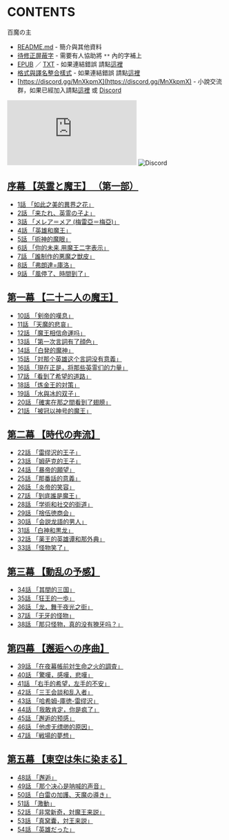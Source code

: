 # CONTENTS

百魔の主


- [README.md](README.md) - 簡介與其他資料
- [待修正屏蔽字](%E5%BE%85%E4%BF%AE%E6%AD%A3%E5%B1%8F%E8%94%BD%E5%AD%97.md) - 需要有人協助將 `**` 內的字補上
- [EPUB](https://gitlab.com/demonovel/epub-txt/blob/master/user_out/%E7%99%BE%E9%AD%94%E3%81%AE%E4%B8%BB.epub) ／ [TXT](https://gitlab.com/demonovel/epub-txt/blob/master/user_out/out/%E7%99%BE%E9%AD%94%E3%81%AE%E4%B8%BB.out.txt) - 如果連結錯誤 請點[這裡](https://gitlab.com/demonovel/epub-txt/tree/master)
- [格式與譯名整合樣式](https://github.com/bluelovers/node-novel/blob/master/lib/locales/%E7%99%BE%E9%AD%94%E3%81%AE%E4%B8%BB.ts) - 如果連結錯誤 請點[這裡](https://github.com/bluelovers/node-novel/tree/master/lib/locales)
- [https://discord.gg/MnXkpmX](https://discord.gg/MnXkpmX) - 小說交流群，如果已經加入請點[這裡](https://discordapp.com/channels/467794087769014273/467794088285175809) 或 [Discord](https://discordapp.com/channels/@me)


![導航目錄](https://chart.apis.google.com/chart?cht=qr&chs=150x150&chl=https://gitee.com/bluelovers/novel/blob/master/user_out/百魔の主/導航目錄.md)  ![Discord](https://chart.apis.google.com/chart?cht=qr&chs=150x150&chl=https://discord.gg/MnXkpmX)




## [序幕 【英霊と魔王】 （第一部）](00000_%E5%BA%8F%E5%B9%95%20%E3%80%90%E8%8B%B1%E9%9C%8A%E3%81%A8%E9%AD%94%E7%8E%8B%E3%80%91%20%EF%BC%88%E7%AC%AC%E4%B8%80%E9%83%A8%EF%BC%89)

- [1話 「如此之美的異界之花」](00000_%E5%BA%8F%E5%B9%95%20%E3%80%90%E8%8B%B1%E9%9C%8A%E3%81%A8%E9%AD%94%E7%8E%8B%E3%80%91%20%EF%BC%88%E7%AC%AC%E4%B8%80%E9%83%A8%EF%BC%89/1%E8%A9%B1%20%E3%80%8C%E5%A6%82%E6%AD%A4%E4%B9%8B%E7%BE%8E%E7%9A%84%E7%95%B0%E7%95%8C%E4%B9%8B%E8%8A%B1%E3%80%8D.txt)
- [2話 「来たれ、英霊の子よ」](00000_%E5%BA%8F%E5%B9%95%20%E3%80%90%E8%8B%B1%E9%9C%8A%E3%81%A8%E9%AD%94%E7%8E%8B%E3%80%91%20%EF%BC%88%E7%AC%AC%E4%B8%80%E9%83%A8%EF%BC%89/2%E8%A9%B1%20%E3%80%8C%E6%9D%A5%E3%81%9F%E3%82%8C%E3%80%81%E8%8B%B1%E9%9C%8A%E3%81%AE%E5%AD%90%E3%82%88%E3%80%8D.txt)
- [3話 「メレア＝メア (梅雷亞＝梅亞)」](00000_%E5%BA%8F%E5%B9%95%20%E3%80%90%E8%8B%B1%E9%9C%8A%E3%81%A8%E9%AD%94%E7%8E%8B%E3%80%91%20%EF%BC%88%E7%AC%AC%E4%B8%80%E9%83%A8%EF%BC%89/3%E8%A9%B1%20%E3%80%8C%E3%83%A1%E3%83%AC%E3%82%A2%EF%BC%9D%E3%83%A1%E3%82%A2%20(%E6%A2%85%E9%9B%B7%E4%BA%9E%EF%BC%9D%E6%A2%85%E4%BA%9E)%E3%80%8D.txt)
- [4話 「英雄和魔王」](00000_%E5%BA%8F%E5%B9%95%20%E3%80%90%E8%8B%B1%E9%9C%8A%E3%81%A8%E9%AD%94%E7%8E%8B%E3%80%91%20%EF%BC%88%E7%AC%AC%E4%B8%80%E9%83%A8%EF%BC%89/4%E8%A9%B1%20%E3%80%8C%E8%8B%B1%E9%9B%84%E5%92%8C%E9%AD%94%E7%8E%8B%E3%80%8D.txt)
- [5話 「術神的魔眼」](00000_%E5%BA%8F%E5%B9%95%20%E3%80%90%E8%8B%B1%E9%9C%8A%E3%81%A8%E9%AD%94%E7%8E%8B%E3%80%91%20%EF%BC%88%E7%AC%AC%E4%B8%80%E9%83%A8%EF%BC%89/5%E8%A9%B1%20%E3%80%8C%E8%A1%93%E7%A5%9E%E7%9A%84%E9%AD%94%E7%9C%BC%E3%80%8D.txt)
- [6話 「你的未来,用魔王二字表示」](00000_%E5%BA%8F%E5%B9%95%20%E3%80%90%E8%8B%B1%E9%9C%8A%E3%81%A8%E9%AD%94%E7%8E%8B%E3%80%91%20%EF%BC%88%E7%AC%AC%E4%B8%80%E9%83%A8%EF%BC%89/6%E8%A9%B1%20%E3%80%8C%E4%BD%A0%E7%9A%84%E6%9C%AA%E6%9D%A5%2C%E7%94%A8%E9%AD%94%E7%8E%8B%E4%BA%8C%E5%AD%97%E8%A1%A8%E7%A4%BA%E3%80%8D.txt)
- [7話 「誰制作的悪魔之獣皮」](00000_%E5%BA%8F%E5%B9%95%20%E3%80%90%E8%8B%B1%E9%9C%8A%E3%81%A8%E9%AD%94%E7%8E%8B%E3%80%91%20%EF%BC%88%E7%AC%AC%E4%B8%80%E9%83%A8%EF%BC%89/7%E8%A9%B1%20%E3%80%8C%E8%AA%B0%E5%88%B6%E4%BD%9C%E7%9A%84%E6%82%AA%E9%AD%94%E4%B9%8B%E7%8D%A3%E7%9A%AE%E3%80%8D.txt)
- [8話 「弗朗達=庫洛」](00000_%E5%BA%8F%E5%B9%95%20%E3%80%90%E8%8B%B1%E9%9C%8A%E3%81%A8%E9%AD%94%E7%8E%8B%E3%80%91%20%EF%BC%88%E7%AC%AC%E4%B8%80%E9%83%A8%EF%BC%89/8%E8%A9%B1%20%E3%80%8C%E5%BC%97%E6%9C%97%E9%81%94%3D%E5%BA%AB%E6%B4%9B%E3%80%8D.txt)
- [9話 「風停了、時間到了」](00000_%E5%BA%8F%E5%B9%95%20%E3%80%90%E8%8B%B1%E9%9C%8A%E3%81%A8%E9%AD%94%E7%8E%8B%E3%80%91%20%EF%BC%88%E7%AC%AC%E4%B8%80%E9%83%A8%EF%BC%89/9%E8%A9%B1%20%E3%80%8C%E9%A2%A8%E5%81%9C%E4%BA%86%E3%80%81%E6%99%82%E9%96%93%E5%88%B0%E4%BA%86%E3%80%8D.txt)


## [第一幕 【二十二人の魔王】](00010_%E7%AC%AC%E4%B8%80%E5%B9%95%20%E3%80%90%E4%BA%8C%E5%8D%81%E4%BA%8C%E4%BA%BA%E3%81%AE%E9%AD%94%E7%8E%8B%E3%80%91)

- [10話 「剣帝的嘆息」](00010_%E7%AC%AC%E4%B8%80%E5%B9%95%20%E3%80%90%E4%BA%8C%E5%8D%81%E4%BA%8C%E4%BA%BA%E3%81%AE%E9%AD%94%E7%8E%8B%E3%80%91/10%E8%A9%B1%20%E3%80%8C%E5%89%A3%E5%B8%9D%E7%9A%84%E5%98%86%E6%81%AF%E3%80%8D.txt)
- [11話 「天魔的悲哀」](00010_%E7%AC%AC%E4%B8%80%E5%B9%95%20%E3%80%90%E4%BA%8C%E5%8D%81%E4%BA%8C%E4%BA%BA%E3%81%AE%E9%AD%94%E7%8E%8B%E3%80%91/11%E8%A9%B1%20%E3%80%8C%E5%A4%A9%E9%AD%94%E7%9A%84%E6%82%B2%E5%93%80%E3%80%8D.txt)
- [12話 「魔王相信命運吗」](00010_%E7%AC%AC%E4%B8%80%E5%B9%95%20%E3%80%90%E4%BA%8C%E5%8D%81%E4%BA%8C%E4%BA%BA%E3%81%AE%E9%AD%94%E7%8E%8B%E3%80%91/12%E8%A9%B1%20%E3%80%8C%E9%AD%94%E7%8E%8B%E7%9B%B8%E4%BF%A1%E5%91%BD%E9%81%8B%E5%90%97%E3%80%8D.txt)
- [13話 「第一次言詞有了顔色」](00010_%E7%AC%AC%E4%B8%80%E5%B9%95%20%E3%80%90%E4%BA%8C%E5%8D%81%E4%BA%8C%E4%BA%BA%E3%81%AE%E9%AD%94%E7%8E%8B%E3%80%91/13%E8%A9%B1%20%E3%80%8C%E7%AC%AC%E4%B8%80%E6%AC%A1%E8%A8%80%E8%A9%9E%E6%9C%89%E4%BA%86%E9%A1%94%E8%89%B2%E3%80%8D.txt)
- [14話 「白発的魔神」](00010_%E7%AC%AC%E4%B8%80%E5%B9%95%20%E3%80%90%E4%BA%8C%E5%8D%81%E4%BA%8C%E4%BA%BA%E3%81%AE%E9%AD%94%E7%8E%8B%E3%80%91/14%E8%A9%B1%20%E3%80%8C%E7%99%BD%E7%99%BA%E7%9A%84%E9%AD%94%E7%A5%9E%E3%80%8D.txt)
- [15話 「対那个英雄这个言詞没有意義」](00010_%E7%AC%AC%E4%B8%80%E5%B9%95%20%E3%80%90%E4%BA%8C%E5%8D%81%E4%BA%8C%E4%BA%BA%E3%81%AE%E9%AD%94%E7%8E%8B%E3%80%91/15%E8%A9%B1%20%E3%80%8C%E5%AF%BE%E9%82%A3%E4%B8%AA%E8%8B%B1%E9%9B%84%E8%BF%99%E4%B8%AA%E8%A8%80%E8%A9%9E%E6%B2%A1%E6%9C%89%E6%84%8F%E7%BE%A9%E3%80%8D.txt)
- [16話 「現在正是，将那些英霊们的力量」](00010_%E7%AC%AC%E4%B8%80%E5%B9%95%20%E3%80%90%E4%BA%8C%E5%8D%81%E4%BA%8C%E4%BA%BA%E3%81%AE%E9%AD%94%E7%8E%8B%E3%80%91/16%E8%A9%B1%20%E3%80%8C%E7%8F%BE%E5%9C%A8%E6%AD%A3%E6%98%AF%EF%BC%8C%E5%B0%86%E9%82%A3%E4%BA%9B%E8%8B%B1%E9%9C%8A%E4%BB%AC%E7%9A%84%E5%8A%9B%E9%87%8F%E3%80%8D.txt)
- [17話 「看到了希望的道路」](00010_%E7%AC%AC%E4%B8%80%E5%B9%95%20%E3%80%90%E4%BA%8C%E5%8D%81%E4%BA%8C%E4%BA%BA%E3%81%AE%E9%AD%94%E7%8E%8B%E3%80%91/17%E8%A9%B1%20%E3%80%8C%E7%9C%8B%E5%88%B0%E4%BA%86%E5%B8%8C%E6%9C%9B%E7%9A%84%E9%81%93%E8%B7%AF%E3%80%8D.txt)
- [18話 「炼金王的対策」](00010_%E7%AC%AC%E4%B8%80%E5%B9%95%20%E3%80%90%E4%BA%8C%E5%8D%81%E4%BA%8C%E4%BA%BA%E3%81%AE%E9%AD%94%E7%8E%8B%E3%80%91/18%E8%A9%B1%20%E3%80%8C%E7%82%BC%E9%87%91%E7%8E%8B%E7%9A%84%E5%AF%BE%E7%AD%96%E3%80%8D.txt)
- [19話 「水與冰的双子」](00010_%E7%AC%AC%E4%B8%80%E5%B9%95%20%E3%80%90%E4%BA%8C%E5%8D%81%E4%BA%8C%E4%BA%BA%E3%81%AE%E9%AD%94%E7%8E%8B%E3%80%91/19%E8%A9%B1%20%E3%80%8C%E6%B0%B4%E8%88%87%E5%86%B0%E7%9A%84%E5%8F%8C%E5%AD%90%E3%80%8D.txt)
- [20話 「確実在那之間看到了翅膀」](00010_%E7%AC%AC%E4%B8%80%E5%B9%95%20%E3%80%90%E4%BA%8C%E5%8D%81%E4%BA%8C%E4%BA%BA%E3%81%AE%E9%AD%94%E7%8E%8B%E3%80%91/20%E8%A9%B1%20%E3%80%8C%E7%A2%BA%E5%AE%9F%E5%9C%A8%E9%82%A3%E4%B9%8B%E9%96%93%E7%9C%8B%E5%88%B0%E4%BA%86%E7%BF%85%E8%86%80%E3%80%8D.txt)
- [21話 「被冠以神号的魔王」](00010_%E7%AC%AC%E4%B8%80%E5%B9%95%20%E3%80%90%E4%BA%8C%E5%8D%81%E4%BA%8C%E4%BA%BA%E3%81%AE%E9%AD%94%E7%8E%8B%E3%80%91/21%E8%A9%B1%20%E3%80%8C%E8%A2%AB%E5%86%A0%E4%BB%A5%E7%A5%9E%E5%8F%B7%E7%9A%84%E9%AD%94%E7%8E%8B%E3%80%8D.txt)


## [第二幕 【時代の奔流】](00020_%E7%AC%AC%E4%BA%8C%E5%B9%95%20%E3%80%90%E6%99%82%E4%BB%A3%E3%81%AE%E5%A5%94%E6%B5%81%E3%80%91)

- [22話 「雷缪沢的王子」](00020_%E7%AC%AC%E4%BA%8C%E5%B9%95%20%E3%80%90%E6%99%82%E4%BB%A3%E3%81%AE%E5%A5%94%E6%B5%81%E3%80%91/22%E8%A9%B1%20%E3%80%8C%E9%9B%B7%E7%BC%AA%E6%B2%A2%E7%9A%84%E7%8E%8B%E5%AD%90%E3%80%8D.txt)
- [23話 「姆萨克的王子」](00020_%E7%AC%AC%E4%BA%8C%E5%B9%95%20%E3%80%90%E6%99%82%E4%BB%A3%E3%81%AE%E5%A5%94%E6%B5%81%E3%80%91/23%E8%A9%B1%20%E3%80%8C%E5%A7%86%E8%90%A8%E5%85%8B%E7%9A%84%E7%8E%8B%E5%AD%90%E3%80%8D.txt)
- [24話 「暴帝的願望」](00020_%E7%AC%AC%E4%BA%8C%E5%B9%95%20%E3%80%90%E6%99%82%E4%BB%A3%E3%81%AE%E5%A5%94%E6%B5%81%E3%80%91/24%E8%A9%B1%20%E3%80%8C%E6%9A%B4%E5%B8%9D%E7%9A%84%E9%A1%98%E6%9C%9B%E3%80%8D.txt)
- [25話 「那番話的意義」](00020_%E7%AC%AC%E4%BA%8C%E5%B9%95%20%E3%80%90%E6%99%82%E4%BB%A3%E3%81%AE%E5%A5%94%E6%B5%81%E3%80%91/25%E8%A9%B1%20%E3%80%8C%E9%82%A3%E7%95%AA%E8%A9%B1%E7%9A%84%E6%84%8F%E7%BE%A9%E3%80%8D.txt)
- [26話 「炎帝的笑容」](00020_%E7%AC%AC%E4%BA%8C%E5%B9%95%20%E3%80%90%E6%99%82%E4%BB%A3%E3%81%AE%E5%A5%94%E6%B5%81%E3%80%91/26%E8%A9%B1%20%E3%80%8C%E7%82%8E%E5%B8%9D%E7%9A%84%E7%AC%91%E5%AE%B9%E3%80%8D.txt)
- [27話 「到底誰是魔王」](00020_%E7%AC%AC%E4%BA%8C%E5%B9%95%20%E3%80%90%E6%99%82%E4%BB%A3%E3%81%AE%E5%A5%94%E6%B5%81%E3%80%91/27%E8%A9%B1%20%E3%80%8C%E5%88%B0%E5%BA%95%E8%AA%B0%E6%98%AF%E9%AD%94%E7%8E%8B%E3%80%8D.txt)
- [28話 「学術和社交的街道」](00020_%E7%AC%AC%E4%BA%8C%E5%B9%95%20%E3%80%90%E6%99%82%E4%BB%A3%E3%81%AE%E5%A5%94%E6%B5%81%E3%80%91/28%E8%A9%B1%20%E3%80%8C%E5%AD%A6%E8%A1%93%E5%92%8C%E7%A4%BE%E4%BA%A4%E7%9A%84%E8%A1%97%E9%81%93%E3%80%8D.txt)
- [29話 「捨伍徳商会」](00020_%E7%AC%AC%E4%BA%8C%E5%B9%95%20%E3%80%90%E6%99%82%E4%BB%A3%E3%81%AE%E5%A5%94%E6%B5%81%E3%80%91/29%E8%A9%B1%20%E3%80%8C%E6%8D%A8%E4%BC%8D%E5%BE%B3%E5%95%86%E4%BC%9A%E3%80%8D.txt)
- [30話 「会説龙語的男人」](00020_%E7%AC%AC%E4%BA%8C%E5%B9%95%20%E3%80%90%E6%99%82%E4%BB%A3%E3%81%AE%E5%A5%94%E6%B5%81%E3%80%91/30%E8%A9%B1%20%E3%80%8C%E4%BC%9A%E8%AA%AC%E9%BE%99%E8%AA%9E%E7%9A%84%E7%94%B7%E4%BA%BA%E3%80%8D.txt)
- [31話 「白神和黒龙」](00020_%E7%AC%AC%E4%BA%8C%E5%B9%95%20%E3%80%90%E6%99%82%E4%BB%A3%E3%81%AE%E5%A5%94%E6%B5%81%E3%80%91/31%E8%A9%B1%20%E3%80%8C%E7%99%BD%E7%A5%9E%E5%92%8C%E9%BB%92%E9%BE%99%E3%80%8D.txt)
- [32話 「薬王的英雄谭和那外典」](00020_%E7%AC%AC%E4%BA%8C%E5%B9%95%20%E3%80%90%E6%99%82%E4%BB%A3%E3%81%AE%E5%A5%94%E6%B5%81%E3%80%91/32%E8%A9%B1%20%E3%80%8C%E8%96%AC%E7%8E%8B%E7%9A%84%E8%8B%B1%E9%9B%84%E8%B0%AD%E5%92%8C%E9%82%A3%E5%A4%96%E5%85%B8%E3%80%8D.txt)
- [33話 「怪物笑了」](00020_%E7%AC%AC%E4%BA%8C%E5%B9%95%20%E3%80%90%E6%99%82%E4%BB%A3%E3%81%AE%E5%A5%94%E6%B5%81%E3%80%91/33%E8%A9%B1%20%E3%80%8C%E6%80%AA%E7%89%A9%E7%AC%91%E4%BA%86%E3%80%8D.txt)


## [第三幕 【動乱の予感】](00030_%E7%AC%AC%E4%B8%89%E5%B9%95%20%E3%80%90%E5%8B%95%E4%B9%B1%E3%81%AE%E4%BA%88%E6%84%9F%E3%80%91)

- [34話 「其間的三国」](00030_%E7%AC%AC%E4%B8%89%E5%B9%95%20%E3%80%90%E5%8B%95%E4%B9%B1%E3%81%AE%E4%BA%88%E6%84%9F%E3%80%91/34%E8%A9%B1%20%E3%80%8C%E5%85%B6%E9%96%93%E7%9A%84%E4%B8%89%E5%9B%BD%E3%80%8D.txt)
- [35話 「狂王的一歩」](00030_%E7%AC%AC%E4%B8%89%E5%B9%95%20%E3%80%90%E5%8B%95%E4%B9%B1%E3%81%AE%E4%BA%88%E6%84%9F%E3%80%91/35%E8%A9%B1%20%E3%80%8C%E7%8B%82%E7%8E%8B%E7%9A%84%E4%B8%80%E6%AD%A9%E3%80%8D.txt)
- [36話 「龙，舞于夜光之街」](00030_%E7%AC%AC%E4%B8%89%E5%B9%95%20%E3%80%90%E5%8B%95%E4%B9%B1%E3%81%AE%E4%BA%88%E6%84%9F%E3%80%91/36%E8%A9%B1%20%E3%80%8C%E9%BE%99%EF%BC%8C%E8%88%9E%E4%BA%8E%E5%A4%9C%E5%85%89%E4%B9%8B%E8%A1%97%E3%80%8D.txt)
- [37話 「无牙的怪物」](00030_%E7%AC%AC%E4%B8%89%E5%B9%95%20%E3%80%90%E5%8B%95%E4%B9%B1%E3%81%AE%E4%BA%88%E6%84%9F%E3%80%91/37%E8%A9%B1%20%E3%80%8C%E6%97%A0%E7%89%99%E7%9A%84%E6%80%AA%E7%89%A9%E3%80%8D.txt)
- [38話 「那只怪物，真的没有獠牙吗？」](00030_%E7%AC%AC%E4%B8%89%E5%B9%95%20%E3%80%90%E5%8B%95%E4%B9%B1%E3%81%AE%E4%BA%88%E6%84%9F%E3%80%91/38%E8%A9%B1%20%E3%80%8C%E9%82%A3%E5%8F%AA%E6%80%AA%E7%89%A9%EF%BC%8C%E7%9C%9F%E7%9A%84%E6%B2%A1%E6%9C%89%E7%8D%A0%E7%89%99%E5%90%97%EF%BC%9F%E3%80%8D.txt)


## [第四幕 【邂逅への序曲】](00040_%E7%AC%AC%E5%9B%9B%E5%B9%95%20%E3%80%90%E9%82%82%E9%80%85%E3%81%B8%E3%81%AE%E5%BA%8F%E6%9B%B2%E3%80%91)

- [39話 「在夜幕帳前対生命之火的調査」](00040_%E7%AC%AC%E5%9B%9B%E5%B9%95%20%E3%80%90%E9%82%82%E9%80%85%E3%81%B8%E3%81%AE%E5%BA%8F%E6%9B%B2%E3%80%91/39%E8%A9%B1%20%E3%80%8C%E5%9C%A8%E5%A4%9C%E5%B9%95%E5%B8%B3%E5%89%8D%E5%AF%BE%E7%94%9F%E5%91%BD%E4%B9%8B%E7%81%AB%E7%9A%84%E8%AA%BF%E6%9F%BB%E3%80%8D.txt)
- [40話 「驚嘆，感嘆，悲嘆」](00040_%E7%AC%AC%E5%9B%9B%E5%B9%95%20%E3%80%90%E9%82%82%E9%80%85%E3%81%B8%E3%81%AE%E5%BA%8F%E6%9B%B2%E3%80%91/40%E8%A9%B1%20%E3%80%8C%E9%A9%9A%E5%98%86%EF%BC%8C%E6%84%9F%E5%98%86%EF%BC%8C%E6%82%B2%E5%98%86%E3%80%8D.txt)
- [41話 「右手的希望，左手的不安」](00040_%E7%AC%AC%E5%9B%9B%E5%B9%95%20%E3%80%90%E9%82%82%E9%80%85%E3%81%B8%E3%81%AE%E5%BA%8F%E6%9B%B2%E3%80%91/41%E8%A9%B1%20%E3%80%8C%E5%8F%B3%E6%89%8B%E7%9A%84%E5%B8%8C%E6%9C%9B%EF%BC%8C%E5%B7%A6%E6%89%8B%E7%9A%84%E4%B8%8D%E5%AE%89%E3%80%8D.txt)
- [42話 「三王会談和乱入者」](00040_%E7%AC%AC%E5%9B%9B%E5%B9%95%20%E3%80%90%E9%82%82%E9%80%85%E3%81%B8%E3%81%AE%E5%BA%8F%E6%9B%B2%E3%80%91/42%E8%A9%B1%20%E3%80%8C%E4%B8%89%E7%8E%8B%E4%BC%9A%E8%AB%87%E5%92%8C%E4%B9%B1%E5%85%A5%E8%80%85%E3%80%8D.txt)
- [43話 「哈希姆-庫徳-雷缪沢」](00040_%E7%AC%AC%E5%9B%9B%E5%B9%95%20%E3%80%90%E9%82%82%E9%80%85%E3%81%B8%E3%81%AE%E5%BA%8F%E6%9B%B2%E3%80%91/43%E8%A9%B1%20%E3%80%8C%E5%93%88%E5%B8%8C%E5%A7%86-%E5%BA%AB%E5%BE%B3-%E9%9B%B7%E7%BC%AA%E6%B2%A2%E3%80%8D.txt)
- [44話 「我敢肯定，你是疯了」](00040_%E7%AC%AC%E5%9B%9B%E5%B9%95%20%E3%80%90%E9%82%82%E9%80%85%E3%81%B8%E3%81%AE%E5%BA%8F%E6%9B%B2%E3%80%91/44%E8%A9%B1%20%E3%80%8C%E6%88%91%E6%95%A2%E8%82%AF%E5%AE%9A%EF%BC%8C%E4%BD%A0%E6%98%AF%E7%96%AF%E4%BA%86%E3%80%8D.txt)
- [45話 「邂逅的预感」](00040_%E7%AC%AC%E5%9B%9B%E5%B9%95%20%E3%80%90%E9%82%82%E9%80%85%E3%81%B8%E3%81%AE%E5%BA%8F%E6%9B%B2%E3%80%91/45%E8%A9%B1%20%E3%80%8C%E9%82%82%E9%80%85%E7%9A%84%E9%A2%84%E6%84%9F%E3%80%8D.txt)
- [46話 「他虚无缥缈的原因」](00040_%E7%AC%AC%E5%9B%9B%E5%B9%95%20%E3%80%90%E9%82%82%E9%80%85%E3%81%B8%E3%81%AE%E5%BA%8F%E6%9B%B2%E3%80%91/46%E8%A9%B1%20%E3%80%8C%E4%BB%96%E8%99%9A%E6%97%A0%E7%BC%A5%E7%BC%88%E7%9A%84%E5%8E%9F%E5%9B%A0%E3%80%8D.txt)
- [47話 「戦場的夢想」](00040_%E7%AC%AC%E5%9B%9B%E5%B9%95%20%E3%80%90%E9%82%82%E9%80%85%E3%81%B8%E3%81%AE%E5%BA%8F%E6%9B%B2%E3%80%91/47%E8%A9%B1%20%E3%80%8C%E6%88%A6%E5%A0%B4%E7%9A%84%E5%A4%A2%E6%83%B3%E3%80%8D.txt)


## [第五幕 【東空は朱に染まる】](00050_%E7%AC%AC%E4%BA%94%E5%B9%95%20%E3%80%90%E6%9D%B1%E7%A9%BA%E3%81%AF%E6%9C%B1%E3%81%AB%E6%9F%93%E3%81%BE%E3%82%8B%E3%80%91)

- [48話 「邂逅」](00050_%E7%AC%AC%E4%BA%94%E5%B9%95%20%E3%80%90%E6%9D%B1%E7%A9%BA%E3%81%AF%E6%9C%B1%E3%81%AB%E6%9F%93%E3%81%BE%E3%82%8B%E3%80%91/48%E8%A9%B1%20%E3%80%8C%E9%82%82%E9%80%85%E3%80%8D.txt)
- [49話 「那个决心是呐喊的声音」](00050_%E7%AC%AC%E4%BA%94%E5%B9%95%20%E3%80%90%E6%9D%B1%E7%A9%BA%E3%81%AF%E6%9C%B1%E3%81%AB%E6%9F%93%E3%81%BE%E3%82%8B%E3%80%91/49%E8%A9%B1%20%E3%80%8C%E9%82%A3%E4%B8%AA%E5%86%B3%E5%BF%83%E6%98%AF%E5%91%90%E5%96%8A%E7%9A%84%E5%A3%B0%E9%9F%B3%E3%80%8D.txt)
- [50話 「白雷の加護、天魔の導き」](00050_%E7%AC%AC%E4%BA%94%E5%B9%95%20%E3%80%90%E6%9D%B1%E7%A9%BA%E3%81%AF%E6%9C%B1%E3%81%AB%E6%9F%93%E3%81%BE%E3%82%8B%E3%80%91/50%E8%A9%B1%20%E3%80%8C%E7%99%BD%E9%9B%B7%E3%81%AE%E5%8A%A0%E8%AD%B7%E3%80%81%E5%A4%A9%E9%AD%94%E3%81%AE%E5%B0%8E%E3%81%8D%E3%80%8D.txt)
- [51話 「激動」](00050_%E7%AC%AC%E4%BA%94%E5%B9%95%20%E3%80%90%E6%9D%B1%E7%A9%BA%E3%81%AF%E6%9C%B1%E3%81%AB%E6%9F%93%E3%81%BE%E3%82%8B%E3%80%91/51%E8%A9%B1%20%E3%80%8C%E6%BF%80%E5%8B%95%E3%80%8D.txt)
- [52話 「非常新奇，対魔王来説」](00050_%E7%AC%AC%E4%BA%94%E5%B9%95%20%E3%80%90%E6%9D%B1%E7%A9%BA%E3%81%AF%E6%9C%B1%E3%81%AB%E6%9F%93%E3%81%BE%E3%82%8B%E3%80%91/52%E8%A9%B1%20%E3%80%8C%E9%9D%9E%E5%B8%B8%E6%96%B0%E5%A5%87%EF%BC%8C%E5%AF%BE%E9%AD%94%E7%8E%8B%E6%9D%A5%E8%AA%AC%E3%80%8D.txt)
- [53話 「真窝囊，対王来説」](00050_%E7%AC%AC%E4%BA%94%E5%B9%95%20%E3%80%90%E6%9D%B1%E7%A9%BA%E3%81%AF%E6%9C%B1%E3%81%AB%E6%9F%93%E3%81%BE%E3%82%8B%E3%80%91/53%E8%A9%B1%20%E3%80%8C%E7%9C%9F%E7%AA%9D%E5%9B%8A%EF%BC%8C%E5%AF%BE%E7%8E%8B%E6%9D%A5%E8%AA%AC%E3%80%8D.txt)
- [54話 「英雄だった」](00050_%E7%AC%AC%E4%BA%94%E5%B9%95%20%E3%80%90%E6%9D%B1%E7%A9%BA%E3%81%AF%E6%9C%B1%E3%81%AB%E6%9F%93%E3%81%BE%E3%82%8B%E3%80%91/54%E8%A9%B1%20%E3%80%8C%E8%8B%B1%E9%9B%84%E3%81%A0%E3%81%A3%E3%81%9F%E3%80%8D.txt)

